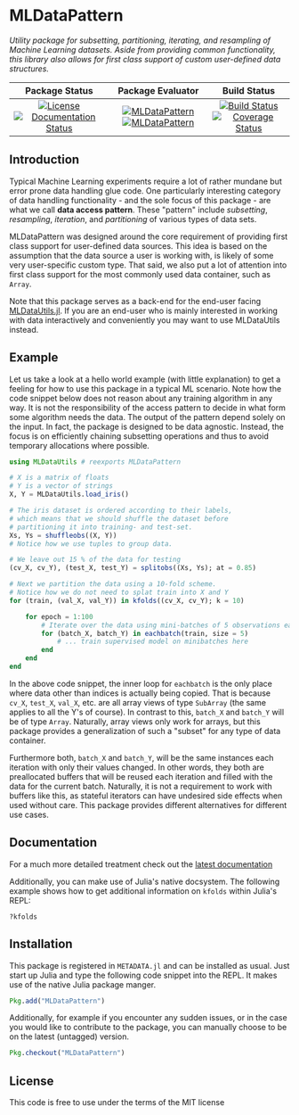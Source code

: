 # MLDataPattern

*Utility package for subsetting, partitioning, iterating, and
resampling of Machine Learning datasets. Aside from providing
common functionality, this library also allows for first class
support of custom user-defined data structures.*

| **Package Status** | **Package Evaluator** | **Build Status**  |
|:------------------:|:---------------------:|:-----------------:|
| [![License](http://img.shields.io/badge/license-MIT-brightgreen.svg?style=flat)](LICENSE.md) [![Documentation Status](https://img.shields.io/badge/docs-latest-blue.svg?style=flat)](http://mldatapatternjl.readthedocs.io/en/latest/?badge=latest) | [![MLDataPattern](http://pkg.julialang.org/badges/MLDataPattern_0.5.svg)](http://pkg.julialang.org/?pkg=MLDataPattern) [![MLDataPattern](http://pkg.julialang.org/badges/MLDataPattern_0.6.svg)](http://pkg.julialang.org/?pkg=MLDataPattern) | [![Build Status](https://travis-ci.org/JuliaML/MLDataPattern.jl.svg?branch=master)](https://travis-ci.org/JuliaML/MLDataPattern.jl) [![Coverage Status](https://coveralls.io/repos/github/JuliaML/MLDataPattern.jl/badge.svg?branch=master)](https://coveralls.io/github/JuliaML/MLDataPattern.jl?branch=master) |

## Introduction

Typical Machine Learning experiments require a lot of rather
mundane but error prone data handling glue code. One particularly
interesting category of data handling functionality - and the
sole focus of this package - are what we call **data access
pattern**. These "pattern" include *subsetting*, *resampling*,
*iteration*, and *partitioning* of various types of data sets.

MLDataPattern was designed around the core requirement of
providing first class support for user-defined data sources. This
idea is based on the assumption that the data source a user is
working with, is likely of some very user-specific custom type.
That said, we also put a lot of attention into first class
support for the most commonly used data container, such as
`Array`.

Note that this package serves as a back-end for the end-user
facing [MLDataUtils.jl](https://github.com/JuliaML/MLDataUtils.jl).
If you are an end-user who is mainly interested in working with
data interactively and conveniently you may want to use MLDataUtils
instead.

## Example

Let us take a look at a hello world example (with little
explanation) to get a feeling for how to use this package in a
typical ML scenario. Note how the code snippet below does not
reason about any training algorithm in any way. It is not the
responsibility of the access pattern to decide in what form some
algorithm needs the data. The output of the pattern depend solely
on the input. In fact, the package is designed to be data
agnostic. Instead, the focus is on efficiently chaining
subsetting operations and thus to avoid temporary allocations
where possible.

```julia
using MLDataUtils # reexports MLDataPattern

# X is a matrix of floats
# Y is a vector of strings
X, Y = MLDataUtils.load_iris()

# The iris dataset is ordered according to their labels,
# which means that we should shuffle the dataset before
# partitioning it into training- and test-set.
Xs, Ys = shuffleobs((X, Y))
# Notice how we use tuples to group data.

# We leave out 15 % of the data for testing
(cv_X, cv_Y), (test_X, test_Y) = splitobs((Xs, Ys); at = 0.85)

# Next we partition the data using a 10-fold scheme.
# Notice how we do not need to splat train into X and Y
for (train, (val_X, val_Y)) in kfolds((cv_X, cv_Y); k = 10)

    for epoch = 1:100
        # Iterate over the data using mini-batches of 5 observations each
        for (batch_X, batch_Y) in eachbatch(train, size = 5)
            # ... train supervised model on minibatches here
        end
    end
end
```

In the above code snippet, the inner loop for `eachbatch` is the
only place where data other than indices is actually being
copied. That is because `cv_X`, `test_X`, `val_X`, etc. are all
array views of type `SubArray` (the same applies to all the Y's
of course). In contrast to this, `batch_X` and `batch_Y` will be
of type `Array`. Naturally, array views only work for arrays, but
this package provides a generalization of such a "subset" for any
type of data container.

Furthermore both, `batch_X` and `batch_Y`, will be the same
instances each iteration with only their values changed. In other
words, they both are preallocated buffers that will be reused
each iteration and filled with the data for the current batch.
Naturally, it is not a requirement to work with buffers like
this, as stateful iterators can have undesired side effects when
used without care. This package provides different alternatives
for different use cases.

## Documentation

For a much more detailed treatment check out the [latest documentation](http://mldatapatternjl.readthedocs.io/en/latest/)

Additionally, you can make use of Julia's native docsystem. The
following example shows how to get additional information on
`kfolds` within Julia's REPL:

```
?kfolds
```

## Installation

This package is registered in `METADATA.jl` and can be installed
as usual. Just start up Julia and type the following code snippet
into the REPL. It makes use of the native Julia package manger.

```julia
Pkg.add("MLDataPattern")
```

Additionally, for example if you encounter any sudden issues, or
in the case you would like to contribute to the package, you can
manually choose to be on the latest (untagged) version.

```Julia
Pkg.checkout("MLDataPattern")
```

## License

This code is free to use under the terms of the MIT license
